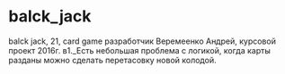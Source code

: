 # balck_jack
balck jack, 21, card game
разработчик Веремеенко Андрей, курсовой проект 2016г.
в1._Есть небольшая проблема с логикой, когда карты разданы можно сделать перетасовку новой колодой.
